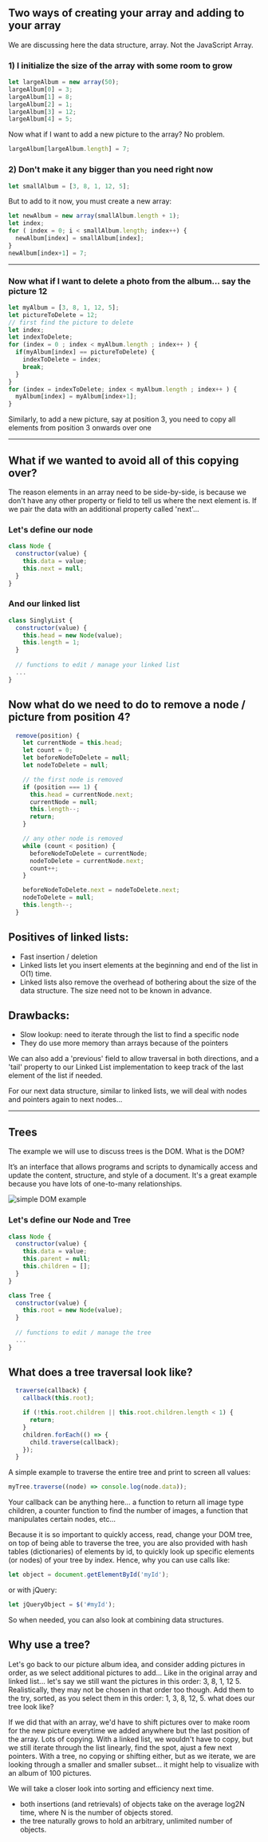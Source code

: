 ## Two ways of creating your array and adding to your array

We are discussing here the data structure, array. Not the JavaScript Array.

### 1) I initialize the size of the array with some room to grow

```javascript
let largeAlbum = new array(50); 
largeAlbum[0] = 3;
largeAlbum[1] = 8;
largeAlbum[2] = 1;
largeAlbum[3] = 12;
largeAlbum[4] = 5;
```

Now what if I want to add a new picture to the array? No problem.

```javascript
largeAlbum[largeAlbum.length] = 7;
```

### 2) Don't make it any bigger than you need right now

```javascript
let smallAlbum = [3, 8, 1, 12, 5];
```

But to add to it now, you must create a new array:
```javascript
let newAlbum = new array(smallAlbum.length + 1);
let index;
for ( index = 0; i < smallAlbum.length; index++) {
  newAlbum[index] = smallAlbum[index];
}
newAlbum[index+1] = 7;
```

___

### Now what if I want to delete a photo from the album... say the picture 12
```javascript
let myAlbum = [3, 8, 1, 12, 5];
let pictureToDelete = 12;
// first find the picture to delete
let index;
let indexToDelete;
for (index = 0 ; index < myAlbum.length ; index++ ) {
  if(myAlbum[index] == pictureToDelete) {
    indexToDelete = index;
    break;
  }
}         
for (index = indexToDelete; index < myAlbum.length ; index++ ) {
  myAlbum[index] = myAlbum[index+1];
}         
```

Similarly, to add a new picture, say at position 3, you need to copy all elements from position 3 onwards over one

___


## What if we wanted to avoid all of this copying over?
The reason elements in an array need to be side-by-side, is because we don't have any other property or field to tell us where the next element is. If we pair the data with an additional property called 'next'...

### Let's define our node

```javascript
class Node {
  constructor(value) {
    this.data = value;
    this.next = null;
  }
}
```
### And our linked list

```javascript
class SinglyList {
  constructor(value) {
    this.head = new Node(value);
    this.length = 1;
  }
  
  // functions to edit / manage your linked list
  ...
}
```

## Now what do we need to do to remove a node / picture from position 4?
```javascript
  remove(position) {
    let currentNode = this.head;
    let count = 0;
    let beforeNodeToDelete = null;
    let nodeToDelete = null;

    // the first node is removed
    if (position === 1) {
      this.head = currentNode.next;
      currentNode = null;
      this.length--;
      return;
    }

    // any other node is removed
    while (count < position) {
      beforeNodeToDelete = currentNode;
      nodeToDelete = currentNode.next;
      count++;
    }

    beforeNodeToDelete.next = nodeToDelete.next;
    nodeToDelete = null;
    this.length--;
  }
```

## Positives of linked lists:
+ Fast insertion / deletion
+ Linked lists let you insert elements at the beginning and end of the list in O(1) time. 
+ Linked lists also remove the overhead of bothering about the size of the data structure. The size need not to be known in advance.

## Drawbacks:
- Slow lookup: need to iterate through the list to find a specific node
- They do use more memory than arrays because of the pointers

We can also add a 'previous' field to allow traversal in both directions, and a 'tail' property to our Linked List implementation to keep track of the last element of the list if needed.

For our next data structure, similar to linked lists, we will deal with nodes and pointers again to next nodes...

___

## Trees

The example we will use to discuss trees is the DOM. What is the DOM?

It’s an interface that allows programs and scripts to dynamically access and update the content, structure, and style of a document.
It's a great example because you have lots of one-to-many relationships.

![simple DOM example](https://snipcademy.com/code/img/tutorials/javascript/dom.svg "Simple DOM")


### Let's define our Node and Tree
```javascript
class Node {
  constructor(value) {
    this.data = value;
    this.parent = null;
    this.children = [];
  }
}
```

```javascript
class Tree {
  constructor(value) {
    this.root = new Node(value);
  }
  
  // functions to edit / manage the tree
  ...
}
```

## What does a tree traversal look like?

```javascript
  traverse(callback) {
    callback(this.root);

    if (!this.root.children || this.root.children.length < 1) {
      return;
    }
    children.forEach(() => {
      child.traverse(callback);
    });
  }

```

A simple example to traverse the entire tree and print to screen all values:
```javascript
myTree.traverse((node) => console.log(node.data));
```

Your callback can be anything here... a function to return all image type children, a counter function to find the number of images, a function that manipulates certain nodes, etc...


Because it is so important to quickly access, read, change your DOM tree, on top of being able to traverse the tree, you are also provided with hash tables (dictionaries) of elements by id, to quickly look up specific elements (or nodes) of your tree by index. Hence, why you can use calls like:

```javascript
let object = document.getElementById('myId');
```
or with jQuery:
```javascript
let jQueryObject = $('#myId'); 
```

So when needed, you can also look at combining data structures.

## Why use a tree?

Let's go back to our picture album idea, and consider adding pictures in order, as we select additional pictures to add... 
Like in the original array and linked list... let's say we still want the pictures in this order:  3, 8, 1, 12 5.
Realistically, they may not be chosen in that order too though. Add them to the try, sorted, as you select them in this order: 1, 3, 8, 12, 5. 
what does our tree look like?

If we did that with an array, we'd have to shift pictures over to make room for the new picture everytime we added anywhere but the last position of the array. Lots of copying.
With a linked list, we wouldn't have to copy, but we still iterate through the list linearly, find the spot, ajust a few next pointers. 
With a tree, no copying or shifting either, but as we iterate, we are looking through a smaller and smaller subset... it might help to visualize with an album of 100 pictures.

We will take a closer look into sorting and efficiency next time.

+ both insertions (and retrievals) of objects take on the average log2N time, where N is the number of objects stored.
+ the tree naturally grows to hold an arbitrary, unlimited number of objects.
